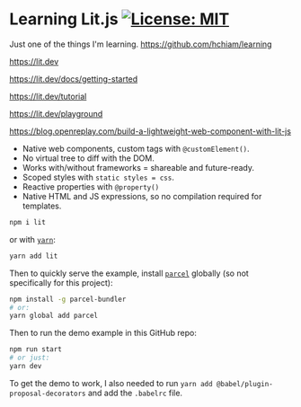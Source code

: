 # Learning Lit.js [![License: MIT](https://img.shields.io/badge/License-MIT-yellow.svg?style=for-the-badge)](https://github.com/hchiam/learning-lit/blob/main/LICENSE)

Just one of the things I'm learning. https://github.com/hchiam/learning

https://lit.dev

https://lit.dev/docs/getting-started

https://lit.dev/tutorial

https://lit.dev/playground

https://blog.openreplay.com/build-a-lightweight-web-component-with-lit-js

- Native web components, custom tags with `@customElement()`.
- No virtual tree to diff with the DOM.
- Works with/without frameworks = shareable and future-ready.
- Scoped styles with `static styles = css`.
- Reactive properties with `@property()`
- Native HTML and JS expressions, so no compilation required for templates.

```sh
npm i lit
```

or with [`yarn`](https://github.com/hchiam/learning-yarn):

```sh
yarn add lit
```

Then to quickly serve the example, install [`parcel`](https://github.com/hchiam/learning-parcel) globally (so not specifically for this project):

```sh
npm install -g parcel-bundler
# or:
yarn global add parcel
```

Then to run the demo example in this GitHub repo:

```sh
npm run start
# or just:
yarn dev
```

To get the demo to work, I also needed to run `yarn add @babel/plugin-proposal-decorators` and add the `.babelrc` file.
